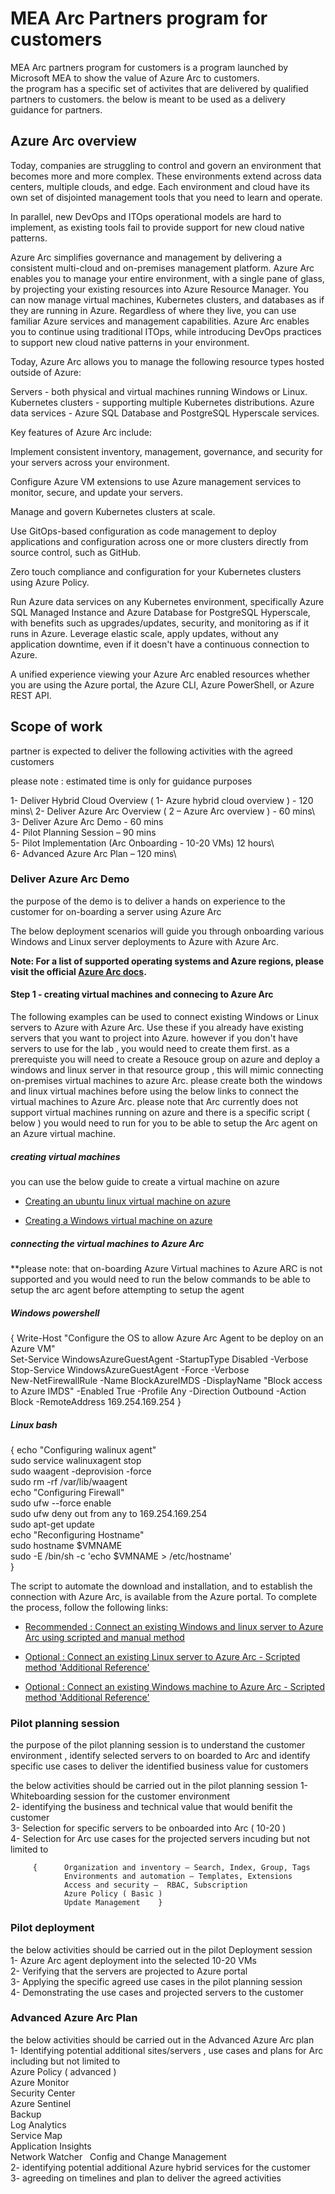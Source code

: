 # MEA Arc Partners program for customers 

MEA Arc partners program for customers is a program launched by Microsoft MEA to show the value of Azure Arc to customers.  
the program has a specific set of activites that are delivered by qualified partners to customers.
the below is meant to be used as a delivery guidance for partners. 

## Azure Arc overview 

Today, companies are struggling to control and govern an environment that becomes more and more complex. These environments extend across data centers, multiple clouds, and edge. Each environment and cloud have its own set of disjointed management tools that you need to learn and operate.

In parallel, new DevOps and ITOps operational models are hard to implement, as existing tools fail to provide support for new cloud native patterns.

Azure Arc simplifies governance and management by delivering a consistent multi-cloud and on-premises management platform. Azure Arc enables you to manage your entire environment, with a single pane of glass, by projecting your existing resources into Azure Resource Manager. You can now manage virtual machines, Kubernetes clusters, and databases as if they are running in Azure. Regardless of where they live, you can use familiar Azure services and management capabilities. Azure Arc enables you to continue using traditional ITOps, while introducing DevOps practices to support new cloud native patterns in your environment.

Today, Azure Arc allows you to manage the following resource types hosted outside of Azure:

Servers - both physical and virtual machines running Windows or Linux.
Kubernetes clusters - supporting multiple Kubernetes distributions.
Azure data services - Azure SQL Database and PostgreSQL Hyperscale services.

Key features of Azure Arc include:

Implement consistent inventory, management, governance, and security for your servers across your environment.

Configure Azure VM extensions to use Azure management services to monitor, secure, and update your servers.

Manage and govern Kubernetes clusters at scale.

Use GitOps-based configuration as code management to deploy applications and configuration across one or more clusters directly from source control, such as GitHub.

Zero touch compliance and configuration for your Kubernetes clusters using Azure Policy.

Run Azure data services on any Kubernetes environment, specifically Azure SQL Managed Instance and Azure Database for PostgreSQL Hyperscale, with benefits such as upgrades/updates, security, and monitoring as if it runs in Azure. Leverage elastic scale, apply updates, without any application downtime, even if it doesn't have a continuous connection to Azure.

A unified experience viewing your Azure Arc enabled resources whether you are using the Azure portal, the Azure CLI, Azure PowerShell, or Azure REST API.


## Scope of work 
partner is expected to deliver the following activities with the agreed customers  

please note : estimated time is only for guidance purposes     

1- Deliver Hybrid Cloud Overview ( 1- Azure hybrid cloud overview )  - 120 mins\ 
2- Deliver Azure Arc Overview ( 2 – Azure Arc overview  ) - 60 mins\ 
3- Deliver Azure Arc Demo - 60 mins\
4- Pilot Planning Session – 90 mins\
5- Pilot Implementation (Arc Onboarding - 10-20 VMs) 12 hours\  
6- Advanced Azure Arc Plan – 120 mins\

### Deliver Azure Arc Demo

the purpose of the demo is to deliver a hands on experience to the customer for on-boarding a server using Azure Arc

The below deployment scenarios will guide you through onboarding various Windows and Linux server deployments to Azure with Azure Arc. 

**Note: For a list of supported operating systems and Azure regions, please visit the official [Azure Arc docs](https://docs.microsoft.com/en-us/azure/azure-arc/servers/overview).**


#### Step 1 - creating virtual machines and connecing to Azure Arc

The following examples can be used to connect existing Windows or Linux servers to Azure with Azure Arc. Use these if you already have existing servers that you want to project into Azure. however if you don't have servers to use for the lab , you would need to create them first. as a prerequiste you will need to create a Resouce group on azure and deploy a windows and linux server in that resource group , this will mimic connecting on-premises virtual machines to azure Arc. please create both the windows and linux virtual machines before using the below links to connect the virtual machines to Azure Arc. please note that Arc currently does not support virtual machines running on azure and there is a specific script ( below ) you would need to run for you to be able to setup the Arc agent on an Azure virtual machine.

##### creating virtual machines 
you can use the below guide to create a virtual machine on azure 

* [Creating an ubuntu linux virtual machine on azure](https://docs.microsoft.com/bs-cyrl-ba/azure/virtual-machines/linux/quick-create-portal)

* [Creating a Windows virtual machine on azure](https://docs.microsoft.com/en-us/azure/virtual-machines/windows/quick-create-portal)

##### connecting the virtual machines to Azure Arc


**please note: that on-boarding Azure Virtual machines to Azure ARC is not supported and you would need to run the below commands to be able to setup the arc agent before attempting to setup the agent 

##### *Windows* powershell

{
Write-Host "Configure the OS to allow Azure Arc Agent to be deploy on an Azure VM"  
Set-Service WindowsAzureGuestAgent -StartupType Disabled -Verbose  
Stop-Service WindowsAzureGuestAgent -Force -Verbose  
New-NetFirewallRule -Name BlockAzureIMDS -DisplayName "Block access to Azure IMDS" -Enabled True -Profile Any -Direction Outbound -Action Block -RemoteAddress 169.254.169.254 
}

##### *Linux* bash 
{
echo "Configuring walinux agent"  
sudo service walinuxagent stop  
sudo waagent -deprovision -force  
sudo rm -rf /var/lib/waagent  
echo "Configuring Firewall"  
sudo ufw --force enable  
sudo ufw deny out from any to 169.254.169.254  
sudo apt-get update  
echo "Reconfiguring Hostname"  
sudo hostname $VMNAME  
sudo -E /bin/sh -c 'echo $VMNAME > /etc/hostname'  
}

The script to automate the download and installation, and to establish the connection with Azure Arc, is available from the Azure portal. To complete the process, follow the following links:

* [Recommended : Connect an existing Windows and linux server to Azure Arc using scripted and manual method](https://docs.microsoft.com/en-us/azure/azure-arc/servers/onboard-portal)

* [Optional : Connect an existing Linux server to Azure Arc - Scripted method 'Additional Reference'](azure_arc_servers_jumpstart/docs/onboard_server_linux.md)

* [Optional : Connect an existing Windows machine to Azure Arc - Scripted method 'Additional Reference'](azure_arc_servers_jumpstart/docs/onboard_server_win.md)


### Pilot planning session 

the purpose of the pilot planning session is to understand the customer environment , identify selected servers to on boarded to Arc and identify specific use cases to deliver the identified business value for customers 

the below activities should be carried out in the pilot planning session 
   1- Whiteboarding session for the customer environment  
   2- identifying the business and technical value that would benifit the customer  
   3- Selection for specific servers to be onboarded into Arc ( 10-20 )  
   4- Selection for Arc use cases for the projected servers incuding but not limited to 
         
         {      Organization and inventory – Search, Index, Group, Tags  
                Environments and automation – Templates, Extensions  
                Access and security –  RBAC, Subscription  
                Azure Policy ( Basic )  
                Update Management    }  
    
### Pilot deployment 

the below activities should be carried out in the pilot Deployment session   
   1- Azure Arc agent deployment into the selected 10-20 VMs  
   2- Verifying that the servers are projected to Azure portal  
   3- Applying the specific agreed use cases in the pilot planning session  
   4- Demonstrating the use cases and projected servers to the customer   

### Advanced Azure Arc Plan

the below activities should be carried out in the Advanced Azure Arc plan  
   1- Identifying  potential additional sites/servers , use cases and plans for Arc including but not limited to   
            Azure Policy ( advanced )  
            Azure Monitor  
            Security Center  
            Azure Sentinel  
            Backup  
            Log Analytics  
            Service Map  
            Application Insights  
            Network Watcher    
            Config and Change Management   
   2- identifying potential additional Azure hybrid services for the customer   
   3- agreeding on timelines and plan to deliver the agreed activities  
   


